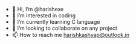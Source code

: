 - 👋 Hi, I’m @harishexe
- 👀 I’m interested in coding
- 🌱 I’m currently learning C language
- 💞️ I’m looking to collaborate on any project
- 📫 How to reach me harishkashyap@outlook.in

<!---
harishexe/harishexe is a ✨ special ✨ repository because its `README.md` (this file) appears on your GitHub profile.
You can click the Preview link to take a look at your changes.
--->
